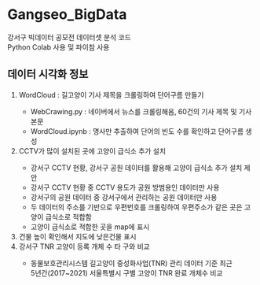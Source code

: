 <div><h1>Gangseo_BigData</h1></div>
강서구 빅데이터 공모전 데이터셋 분석 코드
<br>
Python Colab 사용 및 파이참 사용
<br>
<h2>데이터 시각화 정보</h2>
<ol>
<li>WordCloud : 길고양이 기사 제목을 크롤링하여 단어구름 만들기</li>
<ul>
<li>WebCrawing.py : 네이버에서 뉴스를 크롤링해옴, 60건의 기사 제목 및 기사 본문 </li>
<li>WordCloud.ipynb : 명사만 추출하여 단어의 빈도 수를 확인하고 단어구름 생성 </li>
</ul>
<li>CCTV가 많이 설치된 곳에 고양이 급식소 추가 설치</li>
	<ul>
		<li>강서구 CCTV 현황, 강서구 공원 데이터를 활용해 고양이 급식소 추가 설치 제안</li>
		<li>강서구 CCTV 현황 중 CCTV 용도가 공원 방범용인 데이터만 사용</li>
		<li>강서구의 공원 데이터 중 강서구에서 관리하는 공원 데이터만 사용</li>
		<li>두 데이터의 주소를 기반으로 우편번호를 크롤링하여 우편주소가 같은 곳은 고양이 급식소로 적합함</li>
		<li>고양이 급식소로 적합한 곳을 map에 표시</li>
	</ul>
<li>건물 높이 확인해서 지도에 낮은건물 표시 </li>
<li>강서구 TNR 고양이 등록 개체 수 타 구와 비교 </li>
  <ul>
  <li>동물보호관리시스템 길고양이 중성화사업(TNR) 관리 데이터 기준 최근<br>
    5년간(2017~2021) 서울특별시 구별 고양이 TNR 완료 개체수 비교 </li>
</ol>
</div>
